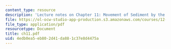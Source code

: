 ```yaml
---
content_type: resource
description: 'Lecture notes on Chapter 11: Movement of Sediment by the Wind.'
file: https://ol-ocw-studio-app-production.s3.amazonaws.com/courses/12-090-introduction-to-fluid-motions-sediment-transport-and-current-generated-sedimentary-structures-fall-2006/4edb0ea5eb802d41da881c37e8d4475a_ch11.pdf
file_type: application/pdf
resourcetype: Document
title: ch11.pdf
uid: 4edb0ea5-eb80-2d41-da88-1c37e8d4475a
---
```

